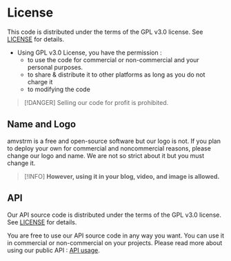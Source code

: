 # License

This code is distributed under the terms of the GPL v3.0 license. See [LICENSE](https://github.com/amvstrm/amvstrm/blob/master/LICENSE) for details.

- Using GPL v3.0 License, you have the permission :
  - to use the code for commercial or non-commercial and your personal purposes.
  - to share & distribute it to other platforms as long as you do not charge it
  - to modifying the code

> [!DANGER]
> Selling our code for profit is prohibited.

## Name and Logo

amvstrm is a free and open-source software but our logo is not. If you plan to deploy your own for commercial and noncommercial reasons, please change our logo and name. We are not so strict about it but you must change it.

> [!INFO]
> **However, using it in your blog, video, and image is allowed.**

## API

Our API source code is distributed under the terms of the GPL v3.0 license. See [LICENSE](https://github.com/amvstrm/api/blob/master/LICENSE) for details.

You are free to use our API source code in any way you want. You can use it in commercial or non-commercial on your projects. Please read more about using our public API : [API usage](/docs/api/usage).
